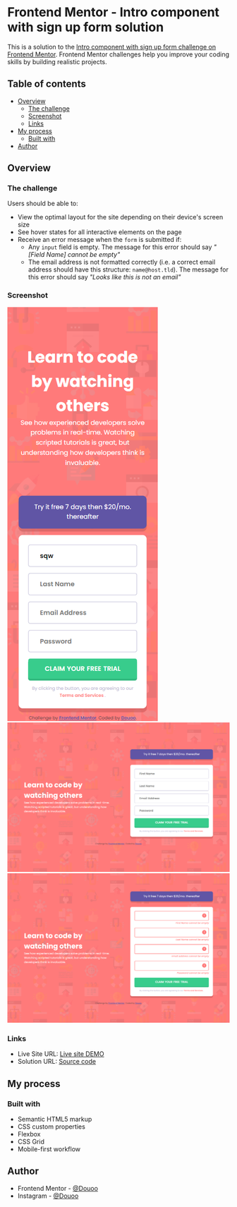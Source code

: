# Frontend Mentor - Intro component with sign up form solution

This is a solution to the [Intro component with sign up form challenge on Frontend Mentor](https://www.frontendmentor.io/challenges/intro-component-with-signup-form-5cf91bd49edda32581d28fd1). Frontend Mentor challenges help you improve your coding skills by building realistic projects. 

## Table of contents

- [Overview](#overview)
  - [The challenge](#the-challenge)
  - [Screenshot](#screenshot)
  - [Links](#links)
- [My process](#my-process)
  - [Built with](#built-with)
- [Author](#author)


## Overview

### The challenge

Users should be able to:

- View the optimal layout for the site depending on their device's screen size
- See hover states for all interactive elements on the page
- Receive an error message when the `form` is submitted if:
  - Any `input` field is empty. The message for this error should say *"[Field Name] cannot be empty"*
  - The email address is not formatted correctly (i.e. a correct email address should have this structure: `name@host.tld`). The message for this error should say *"Looks like this is not an email"*

### Screenshot

![](mobile%20view%5Bscreenshot%5D.png)
![](desktop-view%5Bscreenshot%5D.png)
![](desktop-view-active%5Bscreenshot%5D.png)
### Links

- Live Site URL: [Live site DEMO](https://douoo.github.io/frontendmentor_challenges/intro-component-with-signup-form-master/)
- Solution URL: [Source code](https://github.com/Douoo/frontendmentor_challenges/tree/main/intro-component-with-signup-form-master)

## My process

### Built with

- Semantic HTML5 markup
- CSS custom properties
- Flexbox
- CSS Grid
- Mobile-first workflow



## Author

- Frontend Mentor - [@Douoo](https://www.frontendmentor.io/profile/douoo)
- Instagram - [@Douoo](https://www.instagram.com/douooo/)

